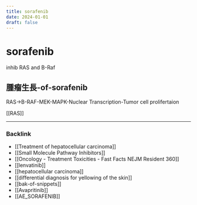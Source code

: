 ```yaml
---
title: sorafenib
date: 2024-01-01
draft: false
---
```


# sorafenib

inhib RAS and B-Raf

## 腫瘤生長-of-sorafenib

RAS->B-RAF-MEK-MAPK-Nuclear Transcription-Tumor cell prolifertaion

[[RAS]]

---

### Backlink

- [[Treatment of hepatocellular carcinoma]]
- [[Small Molecule Pathway Inhibitors]]
- [[Oncology - Treatment Toxicities - Fast Facts  NEJM Resident 360]]
- [[lenvatinib]]
- [[hepatocellular carcinoma]]
- [[differential diagnosis for yellowing of the skin]]
- [[bak-of-snippets]]
- [[Avapritinib]]
- [[AE_SORAFENIB]]
